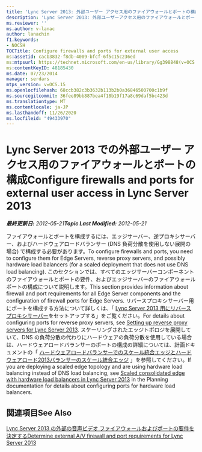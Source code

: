 ```yaml
---
title: 'Lync Server 2013: 外部ユーザー アクセス用のファイアウォールとポートの構成'
description: 'Lync Server 2013: 外部ユーザーアクセス用のファイアウォールとポートを構成します。'
ms.reviewer: ''
ms.author: v-lanac
author: lanachin
f1.keywords:
- NOCSH
TOCTitle: Configure firewalls and ports for external user access
ms:assetid: cacb3832-f8db-4009-bfcf-6f5c15c236ed
ms:mtpsurl: https://technet.microsoft.com/en-us/library/Gg398848(v=OCS.15)
ms:contentKeyID: 48185430
ms.date: 07/23/2014
manager: serdars
mtps_version: v=OCS.15
ms.openlocfilehash: 68ccb382c3b3632b113b2b0a36846500700c1b9f
ms.sourcegitcommit: 36fee89bb887bea4f18b19f17a8c69daf5bc423d
ms.translationtype: MT
ms.contentlocale: ja-JP
ms.lasthandoff: 11/26/2020
ms.locfileid: "49433970"
---
```

# <a name="configure-firewalls-and-ports-for-external-user-access-in-lync-server-2013"></a><span data-ttu-id="b7e40-103">Lync Server 2013 での外部ユーザー アクセス用のファイアウォールとポートの構成</span><span class="sxs-lookup"><span data-stu-id="b7e40-103">Configure firewalls and ports for external user access in Lync Server 2013</span></span>

<div data-xmlns="http://www.w3.org/1999/xhtml">

<div class="topic" data-xmlns="http://www.w3.org/1999/xhtml" data-msxsl="urn:schemas-microsoft-com:xslt" data-cs="https://msdn.microsoft.com/">

<div data-asp="https://msdn2.microsoft.com/asp">



</div>

<div id="mainSection">

<div id="mainBody"><span data-ttu-id="b7e40-104">

<span> </span></span><span class="sxs-lookup"><span data-stu-id="b7e40-104">

<span> </span></span></span>

<span data-ttu-id="b7e40-105">_**最終更新日:** 2012-05-21_</span><span class="sxs-lookup"><span data-stu-id="b7e40-105">_**Topic Last Modified:** 2012-05-21_</span></span>

<span data-ttu-id="b7e40-106">ファイアウォールとポートを構成するには、エッジサーバー、逆プロキシサーバー、およびハードウェアロードバランサー (DNS 負荷分散を使用しない展開の場合) で構成する必要があります。</span><span class="sxs-lookup"><span data-stu-id="b7e40-106">To configure firewalls and ports, you need to configure them for Edge Servers, reverse proxy servers, and possibly hardware load balancers (for a scaled deployment that does not use DNS load balancing).</span></span> <span data-ttu-id="b7e40-107">このセクションでは、すべてのエッジサーバーコンポーネントのファイアウォールとポートの要件、およびエッジサーバーのファイアウォールポートの構成について説明します。</span><span class="sxs-lookup"><span data-stu-id="b7e40-107">This section provides information about firewall and port requirements for all Edge Server components and the configuration of firewall ports for Edge Servers.</span></span> <span data-ttu-id="b7e40-108">リバースプロキシサーバー用にポートを構成する方法について詳しくは、「 [Lync Server 2013 用にリバースプロキシサーバー](lync-server-2013-setting-up-reverse-proxy-servers.md)をセットアップする」をご覧ください。</span><span class="sxs-lookup"><span data-stu-id="b7e40-108">For details about configuring ports for reverse proxy servers, see [Setting up reverse proxy servers for Lync Server 2013](lync-server-2013-setting-up-reverse-proxy-servers.md).</span></span> <span data-ttu-id="b7e40-109">スケーリングされたエッジトポロジを展開していて、DNS の負荷分散の代わりにハードウェアの負荷分散を使用している場合は、ハードウェアロードバランサーのポートの構成の詳細については、計画ドキュメントの「 [ハードウェアロードバランサーでのスケール統合エッジとハードウェアロード2013バランサーのスケール統合エッジ](lync-server-2013-scaled-consolidated-edge-with-hardware-load-balancers.md) 」を参照してください。</span><span class="sxs-lookup"><span data-stu-id="b7e40-109">If you are deploying a scaled edge topology and are using hardware load balancing instead of DNS load balancing, see [Scaled consolidated edge with hardware load balancers in Lync Server 2013](lync-server-2013-scaled-consolidated-edge-with-hardware-load-balancers.md) in the Planning documentation for details about configuring ports for hardware load balancers.</span></span>

<div>

## <a name="see-also"></a><span data-ttu-id="b7e40-110">関連項目</span><span class="sxs-lookup"><span data-stu-id="b7e40-110">See Also</span></span>


[<span data-ttu-id="b7e40-111">Lync Server 2013 の外部の音声ビデオ ファイアウォールおよびポートの要件を決定する</span><span class="sxs-lookup"><span data-stu-id="b7e40-111">Determine external A/V firewall and port requirements for Lync Server 2013</span></span>](lync-server-2013-determine-external-a-v-firewall-and-port-requirements.md)  
  

<span data-ttu-id="b7e40-112"></div>

</div>

<span> </span>

</div>

</div>

</span><span class="sxs-lookup"><span data-stu-id="b7e40-112"></div>

</div>

<span> </span>

</div>

</div>

</span></span></div>

